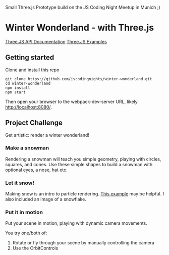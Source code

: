 Small Three.js Prototype build on the JS Coding Night Meetup in Munich ;)

# Winter Wonderland - with Three.js

[Three.JS API Documentation](https://threejs.org/docs)
[Three.JS Examples](https://threejs.org/examples/)

## Getting started
Clone and install this repo
```
git clone https://github.com/jscodingnights/winter-wonderland.git
cd winter-wonderland
npm install
npm start
```

Then open your browser to the webpack-dev-server URL, likely [http://localhost:8080/](http://localhost:8080/).

## Project Challenge
Get artistic: render a winter wonderland!

### Make a snowman
Rendering a snowman will teach you simple geometry, playing with circles, squares, and cones.  Use these simple shapes to build a snowman with optional eyes, a nose, hat etc.

### Let it snow!
Making snow is an intro to particle rendering.  [This example](https://stemkoski.github.io/Three.js/Particle-Engine.html) may be helpful.  I also included an image of a snowflake.

### Put it in motion
Put your scene in motion, playing with dynamic camera movements.

You try one/both of:
1) Rotate or fly through your scene by manually controlling the camera
2) Use the OrbitControls

